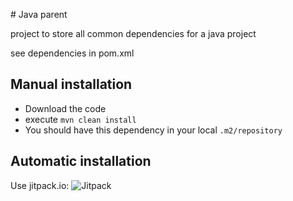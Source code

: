 # Java parent

project to store all common dependencies for a java project

see dependencies in pom.xml

## Manual installation

  * Download the code
  * execute
````mvn clean install````
  * You should have this dependency in your local ``.m2/repository``


## Automatic installation

Use jitpack.io: 
![Jitpack](https://img.shields.io/github/release/alvarogarcia7/java-parent.svg?label=JitPack "Jitpack")


